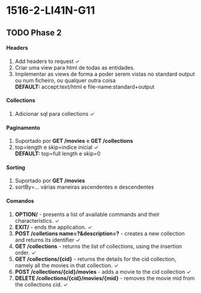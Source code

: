 # 1516-2-LI41N-G11

## TODO Phase 2

#### Headers

1. Add headers to request &#10003;
2. Criar uma view para html de todas as entidades.
3. Implementar as views de forma a poder serem vistas no standard output ou num ficheiro, ou qualquer outra coisa
<br>**DEFAULT:** accept:text/html e file-name:standard+output</br>

#### Collections
1. Adicionar sql para collections &#10003;

#### Paginamento
1. Suportado por **GET /movies** e **GET /collections**
2. top=length e skip=indice inicial &#10003;
<br>**DEFAULT:** top=full length e skip=0</br>

#### Sorting
1. Suportado por **GET /movies**
2. sortBy=... várias maneiras ascendentes e descendentes

#### Comandos
1. **OPTION/** - presents a list of available commands and their characteristics. &#10003;
2. **EXIT/** - ends the application. &#10003;
3. **POST /colletions name=?&description=?** - creates a new collection and returns its identifier &#10003;
4. **GET /collections** - returns the list of collections, using the insertion order. &#10003;
5. **GET /collections/{cid}** - returns the details for the cid collection, namely all the movies in that collection. &#10003;
6. **POST /collections/{cid}/movies** - adds a movie to the cid collection &#10003;
7. **DELETE /collections/{cid}/movies/{mid}** - removes the movie mid from the collections cid. &#10003;
